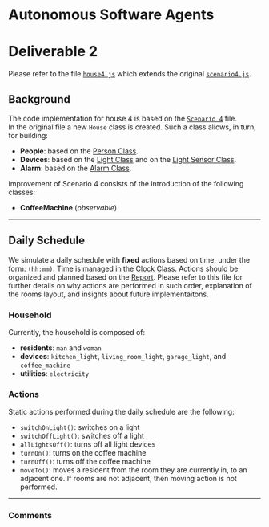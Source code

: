 # Autonomous Software Agents

# Deliverable 2
Please refer to the file [`house4.js`](./house4.js) which extends the original [`scenario4.js`](../src/houseworld/scenario4.js).

## Background
The code implementation for house 4 is based on the [`Scenario 4`](../src/houseworld/scenario4.js) file. \
In the original file a new `House` class is created. Such a class allows, in turn, for building:
+ **People**: based on the [Person Class](../src/houseworld/Person.js).
+ **Devices**: based on the [Light Class](../src/houseworld/Light.js) and on the [Light Sensor Class](../src/houseworld/LightSensor.js).
+ **Alarm**: based on the [Alarm Class](../src/houseworld/Alarm.js).

Improvement of Scenario 4 consists of the introduction of the following classes:
+ **CoffeeMachine** (*observable*)

---

## Daily Schedule
We simulate a daily schedule with **fixed** actions based on time, under the form: `(hh:mm)`. Time is managed in the [Clock Class](../src/utils/Clock.js).
Actions should be organized and planned based on the [Report](../../Blueprints/Report1%20ASA.pdf). Please refer to this file for further details on why actions are performed in such order, explanation of the rooms layout, and insights about future implementaitons.

### Household
Currently, the household is composed of:
+ **residents**: `man` and `woman`
+ **devices**: `kitchen_light`, `living_room_light`, `garage_light`, and `coffee_machine`
+ **utilities**: `electricity`

### Actions
Static actions performed during the daily schedule are the following:
+ `switchOnLight()`: switches on a light
+ `switchOffLight()`: switches off a light
+ `allLightsOff()`: turns off all light devices
+ `turnOn()`: turns on the coffee machine
+ `turnOff()`: turns off the coffee machine
+ `moveTo()`: moves a resident from the room they are currently in, to an adjacent one. If rooms are not adjacent, then moving action is not performed.
---
### Comments

